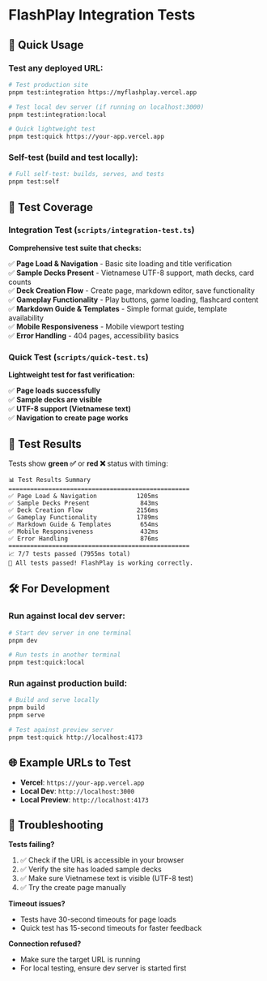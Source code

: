 # FlashPlay Integration Tests

## 🚀 Quick Usage

### Test any deployed URL:
```bash
# Test production site
pnpm test:integration https://myflashplay.vercel.app

# Test local dev server (if running on localhost:3000)
pnpm test:integration:local

# Quick lightweight test
pnpm test:quick https://your-app.vercel.app
```

### Self-test (build and test locally):
```bash
# Full self-test: builds, serves, and tests
pnpm test:self
```

## 🧪 Test Coverage

### Integration Test (`scripts/integration-test.ts`)
**Comprehensive test suite that checks:**

✅ **Page Load & Navigation** - Basic site loading and title verification  
✅ **Sample Decks Present** - Vietnamese UTF-8 support, math decks, card counts  
✅ **Deck Creation Flow** - Create page, markdown editor, save functionality  
✅ **Gameplay Functionality** - Play buttons, game loading, flashcard content  
✅ **Markdown Guide & Templates** - Simple format guide, template availability  
✅ **Mobile Responsiveness** - Mobile viewport testing  
✅ **Error Handling** - 404 pages, accessibility basics  

### Quick Test (`scripts/quick-test.ts`)
**Lightweight test for fast verification:**

✅ **Page loads successfully**  
✅ **Sample decks are visible**  
✅ **UTF-8 support (Vietnamese text)**  
✅ **Navigation to create page works**  

## 🎯 Test Results

Tests show **green ✅** or **red ❌** status with timing:

```
📊 Test Results Summary
==================================================
✅ Page Load & Navigation           1205ms
✅ Sample Decks Present              843ms
✅ Deck Creation Flow               2156ms
✅ Gameplay Functionality           1789ms
✅ Markdown Guide & Templates        654ms
✅ Mobile Responsiveness             432ms
✅ Error Handling                    876ms
==================================================
📈 7/7 tests passed (7955ms total)
🎉 All tests passed! FlashPlay is working correctly.
```

## 🛠️ For Development

### Run against local dev server:
```bash
# Start dev server in one terminal
pnpm dev

# Run tests in another terminal
pnpm test:quick:local
```

### Run against production build:
```bash
# Build and serve locally
pnpm build
pnpm serve

# Test against preview server
pnpm test:quick http://localhost:4173
```

## 🌐 Example URLs to Test

- **Vercel**: `https://your-app.vercel.app`
- **Local Dev**: `http://localhost:3000`
- **Local Preview**: `http://localhost:4173`

## 🔧 Troubleshooting

**Tests failing?**
1. ✅ Check if the URL is accessible in your browser
2. ✅ Verify the site has loaded sample decks
3. ✅ Make sure Vietnamese text is visible (UTF-8 test)
4. ✅ Try the create page manually

**Timeout issues?**
- Tests have 30-second timeouts for page loads
- Quick test has 15-second timeouts for faster feedback

**Connection refused?**
- Make sure the target URL is running
- For local testing, ensure dev server is started first